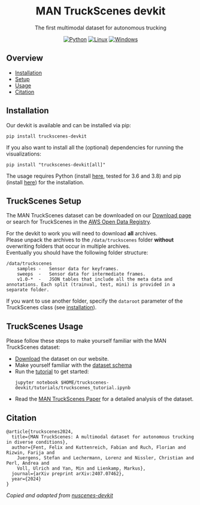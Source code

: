<div align="center">

<h1>MAN TruckScenes devkit</h1>

The first multimodal dataset for autonomous trucking

[![Python](https://img.shields.io/badge/python-3-blue.svg)](https://www.python.org/downloads/)
[![Linux](https://img.shields.io/badge/os-linux-blue.svg)](https://www.linux.org/)
[![Windows](https://img.shields.io/badge/os-windows-blue.svg)](https://www.microsoft.com/windows/)

</div>

## Overview
- [Installation](#installation)
- [Setup](#truckscenes-setup)
- [Usage](#truckscenes-usage)
- [Citation](#citation)

## Installation
Our devkit is available and can be installed via pip:
```
pip install truckscenes-devkit
```

If you also want to install all the (optional) dependencies for running the visualizations:
```
pip install "truckscenes-devkit[all]"
```

The usage requires Python (install [here](https://www.python.org/downloads/), tested for 3.6 and 3.8) and pip (install [here](https://pip.pypa.io/en/stable/installation/)) for the installation.

## TruckScenes Setup
The MAN TruckScenes dataset can be downloaded on our [Download page](https://www.man.eu/truckscenes/) or search for TruckScenes in the [AWS Open Data Registry](https://registry.opendata.aws/).  

For the devkit to work you will need to download **all** archives.  
Please unpack the archives to the `/data/truckscenes` folder **without** overwriting folders that occur in multiple archives.  
Eventually you should have the following folder structure:
```
/data/truckscenes
    samples	-	Sensor data for keyframes.
    sweeps	-	Sensor data for intermediate frames.
    v1.0-*	-	JSON tables that include all the meta data and annotations. Each split (trainval, test, mini) is provided in a separate folder.
```
If you want to use another folder, specify the `dataroot` parameter of the TruckScenes class (see [installation](./docs/installation.md)).

## TruckScenes Usage
Please follow these steps to make yourself familiar with the MAN TruckScenes dataset:
- [Download](https://www.man.eu/truckscenes/) the dataset on our website.
- Make yourself familiar with the [dataset schema](./docs/schema_truckscenes.md)
- Run the [tutorial](./python-sdk/tutorials/truckscenes_tutorial.ipynb) to get started:
  ```
  jupyter notebook $HOME/truckscenes-devkit/tutorials/truckscenes_tutorial.ipynb
  ```
- Read the [MAN TruckScenes Paper](https://arxiv.org/abs/2407.07462) for a detailed analysis of the dataset.

## Citation
```
@article{truckscenes2024,
  title={MAN TruckScenes: A multimodal dataset for autonomous trucking in diverse conditions},
  author={Fent, Felix and Kuttenreich, Fabian and Ruch, Florian and Rizwin, Farija and
    Juergens, Stefan and Lechermann, Lorenz and Nissler, Christian and Perl, Andrea and
    Voll, Ulrich and Yan, Min and Lienkamp, Markus},
  journal={arXiv preprint arXiv:2407.07462},
  year={2024}
}
```

_Copied and adapted from [nuscenes-devkit](https://github.com/nutonomy/nuscenes-devkit)_
